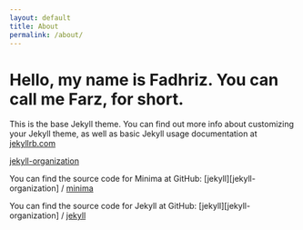 ```yaml
---
layout: default
title: About
permalink: /about/
---
```



Hello, my name is Fadhriz. You can call me Farz, for short.
=======

This is the base Jekyll theme. You can find out more info about customizing your Jekyll theme, as well as basic Jekyll usage documentation at [jekyllrb.com](https://jekyllrb.com/)

[jekyll-organization](https://github.com/jekyll)

You can find the source code for Minima at GitHub:
[jekyll][jekyll-organization] /
[minima](https://github.com/jekyll/minima)

You can find the source code for Jekyll at GitHub:
[jekyll][jekyll-organization] /
[jekyll](https://github.com/jekyll/jekyll)

